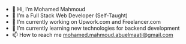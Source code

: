 
- 👋 Hi, I’m Mohamed Mahmoud
- 👀 I’m a Full Stack Web Developer (Self-Taught)
- 🔭 I’m currently working on Upwork.com and Freelancer.com
- 🌱 I’m currently learning new technologies for backend development 
- 📫 How to reach me mohamed.mahmoud.abuelmaati@gmail.com
